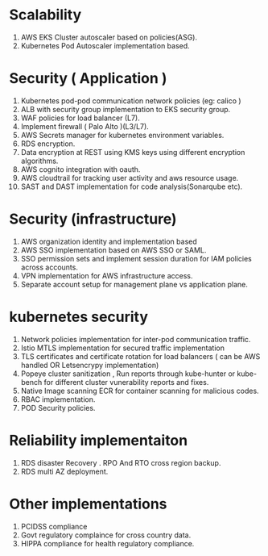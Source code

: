 # Scalability 

1. AWS EKS Cluster autoscaler based on policies(ASG).
2. Kubernetes Pod Autoscaler implementation based.


# Security ( Application )
1. Kubernetes pod-pod communication network policies (eg: calico )
2. ALB with security group implementation to EKS security group.
3. WAF policies for load balancer (L7).
4. Implement firewall ( Palo Alto )(L3/L7).
5. AWS Secrets manager for kubernetes environment variables.
6. RDS encryption.
7. Data encryption at REST using KMS keys using different encryption algorithms.
8. AWS cognito integration with oauth.
9. AWS cloudtrail for tracking user activity and aws resource usage.  
10. SAST and DAST implementation for code analysis(Sonarqube etc).

# Security (infrastructure)
1. AWS organization identity and implementation based
2. AWS SSO implementation based on AWS SSO or SAML.
3. SSO permission sets and implement session duration for IAM policies across accounts.
4. VPN implementation for AWS infrastructure access.
5. Separate account setup for management plane vs application plane.


# kubernetes security 
1. Network policies implementation for inter-pod communication traffic.
2. Istio MTLS implementation for secured traffic implementation
3. TLS certificates and certificate rotation for load balancers ( can be AWS handled OR Letsencrypy implementation)
4. Popeye cluster sanitization , Run reports through kube-hunter or kube-bench for different cluster vunerability reports and fixes.
5. Native Image scanning ECR for container scanning for malicious codes.
6. RBAC implementation.
7. POD Security policies.


# Reliability implementaiton
1. RDS disaster Recovery . RPO And RTO cross region backup.
2. RDS multi AZ deployment.

# Other implementations
1. PCIDSS compliance 
2. Govt regulatory complaince for cross country data.
3. HIPPA compliance for health regulatory compliance.
